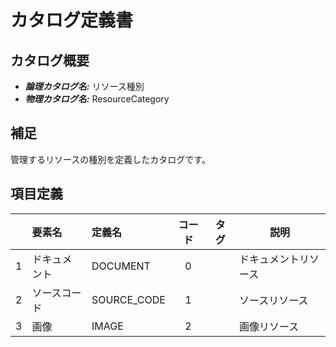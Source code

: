 # カタログ定義書

## カタログ概要

- **_論理カタログ名:_** リソース種別
- **_物理カタログ名:_** ResourceCategory

## 補足

管理するリソースの種別を定義したカタログです。

## 項目定義

|     | 要素名       | 定義名      | コード | タグ | 説明                 |
| :-: | :----------- | :---------- | :----: | :--: | -------------------- |
|  1  | ドキュメント | DOCUMENT    |   0    |      | ドキュメントリソース |
|  2  | ソースコード | SOURCE_CODE |   1    |      | ソースリソース       |
|  3  | 画像         | IMAGE       |   2    |      | 画像リソース         |
